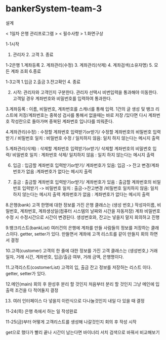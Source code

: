 # bankerSystem-team-3
설계
 
< 1일차 은행 관리프로그램 > < 필수사항 >
1.화면구상

1-1시작
  1. 관리자 2. 고객 3. 종료

1-2은행
  1.계좌등록 2. 계좌관리(수정) 3. 계좌관리(삭제) 4. 계좌검색(소유자명) 5. 모든 계좌 조회 6.종료

1-3고객
  1.입금 2.출금 3.잔고확인 4. 종료 
  
2. 시작: 관리자와 고객인지 구분한다. 관리자 선택시 비번입력을 통과해야 이동한다. 고객일 경우 계좌번호와 비밀번호를 입력하여 통과한다.

3.계좌등록 : 이름, 비밀번호, 계좌번호를 스캐너를 통해 입력. 1건의 글 생성 및 뱅크 리스트에 저장/계좌번호는 중복성 검사를 통해서 없을때는 바로 저장 /있다면 다시 계좌번호 작성란으로 돌아가며 중복된 계좌번호 입니다를 띄워준다.
          
4.계좌관리(수정) : 수정할 계좌번호 입력받기or받기/ 수정할 계좌번호의 비밀번호 입력받기 / 비밀번호 일치 : 비밀번호 수정 / 일치하지 않음:  일치 하지 않는다는 메시지 출력

5.계좌관리(삭제) : 삭제할 계좌번호 입력받기or받기/ 삭제할 계좌번호의 비밀번호 입력/ 비밀번호 일치 : 계좌번호 삭제/ 일치하지 않음 : 일치 하지 않는다는 메시지 출력


6. 입금 : 입금할 계좌번호 입력받기or받기/ 계좌번호가 있음: 입금 -> 잔고 변경/계좌번호가 없음 :계좌번호가 없다는 메시지 출력


7. 출금 : 출금할 계좌번호 입력받기or받기/ 
계좌번호가 있음 : 출금할 계좌번호의 비밀번호 입력받기 -> 비밀번호 일치 :  출금->잔고변경  /비밀번호 일치하지 않음: 일치 하지 않는다는 메시지 출력
계좌번호가 없음 : 계좌번호가 없다는 메시지 출력

8.은행(bank) 고객 한명에 대한 정보를 가진 은행 클래스는 (생성 번호,) 작성자이름, 비밀번호, 계좌번호, 계좌생성일(컴퓨터 시스템의 날짜와 시간을 자동저장) 계좌 비밀번호 수정 시 수정시간으로 시간이 변경된다.
생성번호와, 잔고는 넣을지 말지 회의하고 진행

9.뱅크리스트(bankList) 여러건의 은행에 계좌를 만들 사람들의 정보를 저장하는 클래스이다. getter, setter가 있다.
만들면서 계좌에 고객 리스트를 같이 만들지 회의 하면서 결정

10.고객(customer) 고객의 한 줄에 대한 정보를 가진 고객 클래스는 (생성번호,) 거래 일자, 거래 시간, 계좌번호, 입금/출금 여부, 거래 금액, 은행명이다.

11.고객리스트(costomerList) 고객의 입, 출금 잔고 정보를 저장하는 리스트 이다. getter, setter가 있다.

12.메인(main) 회의 후 완성후 분리 할 것인지 처음부터 분리 할 것인지 그냥 메인에 입출력 조건을 다 적어둘지 결정

13. 여러 인터페이스 다 넣을지 이런식으로 다나눌것인지 내일 다 있을 때 결정

11-24(목) 은행 측에서 하는 일 작성완료

11-25(금)부터 어떻게 고객리스트를 생성해 나갈것인지 회의 후 작성 시작

get으로 했다가 빨리 끝나 시간이 남는다면 바이너리 서치 검색으로 바꿔서 비교해보기
